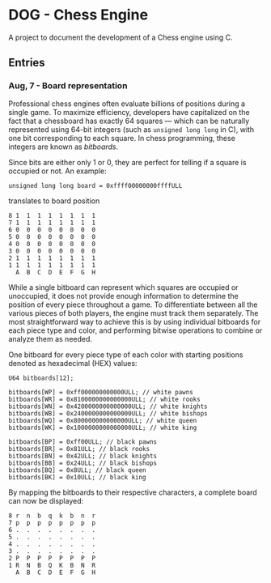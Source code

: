 # DOG - Chess Engine

A project to document the development of a Chess engine using C.

## Entries
### Aug, 7 - Board representation
Professional chess engines often evaluate billions of positions during a single game. To maximize efficiency, developers have capitalized on the fact that a chessboard has exactly 64 squares — which can be naturally represented using 64-bit integers (such as ```unsigned long long``` in C), with one bit corresponding to each square. In chess programming, these integers are known as *bitboards*.

Since bits are either only 1 or 0, they are perfect for telling if a square is occupied or not. An example:

```unsigned long long board = 0xffff00000000ffffULL```

translates to board position
```
8 1  1  1  1  1  1  1  1
7 1  1  1  1  1  1  1  1
6 0  0  0  0  0  0  0  0
5 0  0  0  0  0  0  0  0
4 0  0  0  0  0  0  0  0
3 0  0  0  0  0  0  0  0
2 1  1  1  1  1  1  1  1
1 1  1  1  1  1  1  1  1
  A  B  C  D  E  F  G  H
```

While a single bitboard can represent which squares are occupied or unoccupied, it does not provide enough information to determine the position of every piece throughout a game. To differentiate between all the various pieces of both players, the engine must track them separately. The most straightforward way to achieve this is by using individual bitboards for each piece type and color, and performing bitwise operations to combine or analyze them as needed.

One bitboard for every piece type of each color with starting positions denoted as hexadecimal (HEX) values:
```
U64 bitboards[12];

bitboards[WP] = 0xff000000000000ULL; // white pawns
bitboards[WR] = 0x8100000000000000ULL; // white rooks
bitboards[WN] = 0x4200000000000000ULL; // white knights
bitboards[WB] = 0x2400000000000000ULL; // white bishops
bitboards[WQ] = 0x800000000000000ULL; // white queen
bitboards[WK] = 0x1000000000000000ULL; // white king

bitboards[BP] = 0xff00ULL; // black pawns
bitboards[BR] = 0x81ULL; // black rooks
bitboards[BN] = 0x42ULL; // black knights
bitboards[BB] = 0x24ULL; // black bishops
bitboards[BQ] = 0x8ULL; // black queen
bitboards[BK] = 0x10ULL; // black king
```

By mapping the bitboards to their respective characters, a complete board can now be displayed:
```
8 r  n  b  q  k  b  n  r
7 p  p  p  p  p  p  p  p
6 .  .  .  .  .  .  .  .
5 .  .  .  .  .  .  .  .
4 .  .  .  .  .  .  .  .
3 .  .  .  .  .  .  .  .
2 P  P  P  P  P  P  P  P
1 R  N  B  Q  K  B  N  R
  A  B  C  D  E  F  G  H
```
